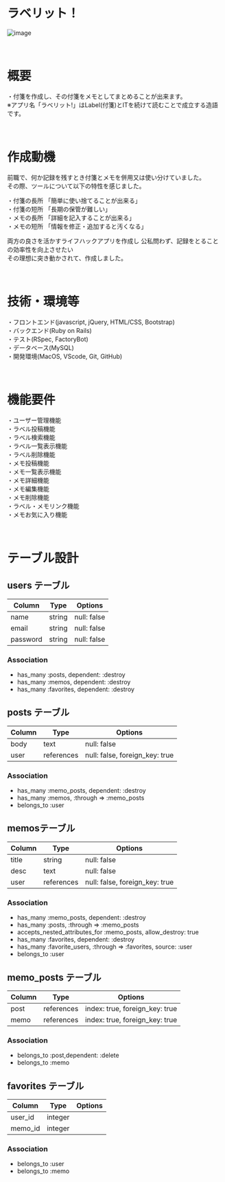 # ラベリット！
![image](https://user-images.githubusercontent.com/68311116/92682514-7cdb0480-f36b-11ea-84cf-b40d20a15ca3.png)

<br>

# 概要  
・付箋を作成し、その付箋をメモとしてまとめることが出来ます。  
※アプリ名「ラベリット!」はLabel(付箋)とITを続けて読むことで成立する造語です。

<br>

# 作成動機
前職で、何か記録を残すとき付箋とメモを併用又は使い分けていました。  
その際、ツールについて以下の特性を感じました。

・付箋の長所 「簡単に使い捨てることが出来る」  
・付箋の短所 「長期の保管が難しい」  
・メモの長所 「詳細を記入することが出来る」  
・メモの短所 「情報を修正・追加すると汚くなる」  

両方の良さを活かすライフハックアプリを作成し
公私問わず、記録をとることの効率性を向上させたい  
その理想に突き動かされて、作成しました。

<br>

# 技術・環境等
・フロントエンド(javascript, jQuery, HTML/CSS, Bootstrap)  
・バックエンド(Ruby on Rails)  
・テスト(RSpec, FactoryBot)  
・データベース(MySQL)  
・開発環境(MacOS, VScode, Git, GitHub)  

<br>

# 機能要件  
・ユーザー管理機能  
・ラベル投稿機能  
・ラベル検索機能  
・ラベル一覧表示機能  
・ラベル削除機能  
・メモ投稿機能  
・メモ一覧表示機能  
・メモ詳細機能  
・メモ編集機能  
・メモ削除機能  
・ラベル・メモリンク機能  
・メモお気に入り機能  

<br>

# テーブル設計

## users テーブル

| Column            | Type              | Options                 |
| ----------------- | ----------------- | ----------------------- |
| name              | string            | null: false             |
| email             | string            | null: false             |
| password          | string            | null: false             |

### Association
- has_many :posts,     dependent: :destroy
- has_many :memos,     dependent: :destroy
- has_many :favorites, dependent: :destroy

## posts テーブル

| Column            | Type              | Options                        |
| ----------------- | ----------------- | ------------------------------ |
| body              | text              | null: false                    |
| user              | references        | null: false, foreign_key: true |

### Association
- has_many :memo_posts, dependent: :destroy
- has_many :memos,      :through => :memo_posts
- belongs_to :user

## memosテーブル

| Column               | Type            | Options                        |
| -------------------  | --------------- | ------------------------------ |
| title                | string          | null: false                    |
| desc                 | text            | null: false                    |
| user                 | references      | null: false, foreign_key: true |

### Association
- has_many   :memo_posts, dependent: :destroy
- has_many   :posts, :through => :memo_posts
- accepts_nested_attributes_for :memo_posts, allow_destroy: true
- has_many   :favorites, dependent: :destroy
- has_many   :favorite_users, :through => :favorites, source: :user
- belongs_to :user

## memo_posts テーブル

| Column               | Type            | Options                        |
| -------------------  | --------------- | ------------------------------ |
| post                 | references      | index: true, foreign_key: true |
| memo                 | references      | index: true, foreign_key: true |

### Association
- belongs_to :post,dependent: :delete
- belongs_to :memo

## favorites テーブル

| Column               | Type            | Options                        |
| -------------------  | --------------- | ------------------------------ |
| user_id              | integer         |                                |
| memo_id              | integer         |                                |

### Association
- belongs_to :user
- belongs_to :memo
